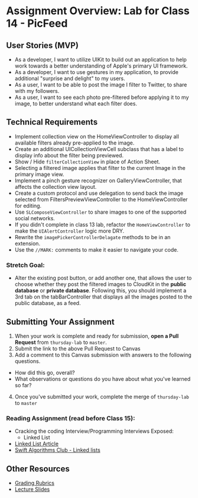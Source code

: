 # Assignment Overview: Lab for Class 14 - PicFeed  

## User Stories (MVP)  
 - As a developer, I want to utilize UIKit to build out an application to help work towards a better understanding of Apple's primary UI framework.  
 - As a developer, I want to use gestures in my application, to provide additional "surprise and delight" to my users.  
 - As a user, I want to be able to post the image I filter to Twitter, to share with my followers.  
 - As a user, I want to see each photo pre-filtered before applying it to my image, to better understand what each filter does.  

## Technical Requirements  
* Implement collection view on the HomeViewController to display all available filters already pre-applied to the image.  
* Create an additional UICollectionViewCell subclass that has a label to display info about the filter being previewed.  
* Show / Hide `filterCollectionView` in place of Action Sheet.  
* Selecting a filtered image applies that filter to the current Image in the primary image view.  
* Implement a pinch gesture recognizer on GalleryViewController, that affects the collection view layout.  
* Create a custom protocol and use delegation to send back the image selected from FiltersPreviewViewController to the HomeViewController for editing.  
* Use `SLComposeViewController` to share images to one of the supported social networks.  
* If you didn't complete in class 13 lab, refactor the `HomeViewController` to make the `UIAlertController` logic more DRY.  
* Rewrite the `imagePickerControllerDelagate` methods to be in an extension.  
* Use the `//MARK:` comments to make it easier to navigate your code.  

### Stretch Goal:  
* Alter the existing post button, or add another one, that allows the user to choose whether they post the filtered images to CloudKit in the **public database** or **private database**. Following this, you should implement a 3rd tab on the tabBarController that displays all the images posted to the public database, as a feed.  

## Submitting Your Assignment  

1. When your work is complete and ready for submission, **open a Pull Request** from `thursday-lab` to `master`.  
2. Submit the link to the above Pull Request to Canvas  
3. Add a comment to this Canvas submission with answers to the following questions.  
  - How did this go, overall?  
  - What observations or questions do you have about what you've learned so far?  
4. Once you've submitted your work, complete the merge of `thursday-lab` to `master`  

### Reading Assignment (read **before** Class 15):  
* Cracking the coding Interview/Programming Interviews Exposed:  
  * Linked List  
* [Linked List Article](http://waynewbishop.com/swift/linked-lists/)  
* [Swift Algorithms Club - Linked lists](https://github.com/raywenderlich/swift-algorithm-club/tree/master/Linked%20List)  
  
## Other Resources
* [Grading Rubrics](../../resources/)
* [Lecture Slides](https://www.icloud.com/keynote/000Jb3jQrKlkMaoFiZ5Nrlk8g#Week3_Day4)
